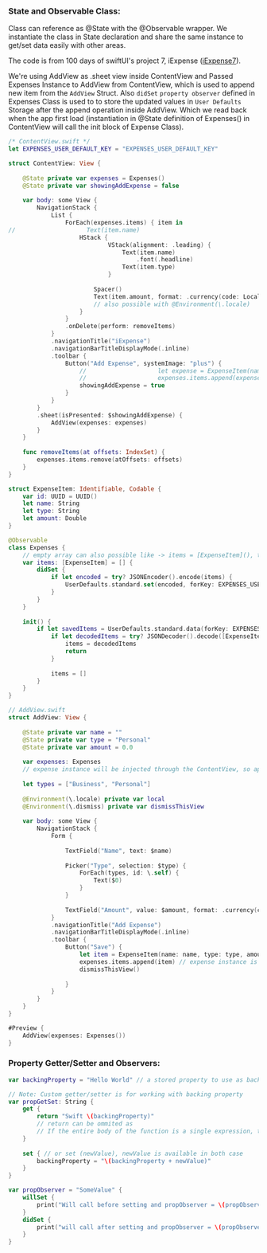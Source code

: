 ### State and Observable Class:
Class can reference as @State with the @Observable wrapper. We instantiate the class in State declaration and share the same instance to get/set data easily with other areas.

The code is from 100 days of swiftUI's project 7, iExpense (<a href="./Apps/./iExpense-7/">iExpense7</a>).

We're using AddView as .sheet view inside ContentView and Passed Expenses Instance to AddView from ContentView, which is used to append new item from the `AddView` Struct. Also `didSet` `property observer` defined in Expenses Class is used to to store the updated values in `User Defaults` Storage after the append operation inside AddView. Which we read back when the app first load (instantiation in @State definition of Expenses() in ContentView will call the init block of Expense Class).

```swift
/* ContentView.swift */
let EXPENSES_USER_DEFAULT_KEY = "EXPENSES_USER_DEFAULT_KEY"

struct ContentView: View {
    
    @State private var expenses = Expenses()
    @State private var showingAddExpense = false
    
    var body: some View {
        NavigationStack {
            List {
                ForEach(expenses.items) { item in
//                    Text(item.name)
                    HStack {
                            VStack(alignment: .leading) {
                                Text(item.name)
                                    .font(.headline)
                                Text(item.type)
                            }
                        
                        Spacer()
                        Text(item.amount, format: .currency(code: Locale.current.currency?.identifier ?? "USD"))
                        // also possible with @Environment(\.locale)
                    }
                }
                .onDelete(perform: removeItems)
            }
            .navigationTitle("iExpense")
            .navigationBarTitleDisplayMode(.inline)
            .toolbar {
                Button("Add Expense", systemImage: "plus") {
                    //                    let expense = ExpenseItem(name: "Test", type: "Personal", amount: 5)
                    //                    expenses.items.append(expense)
                    showingAddExpense = true
                }
            }
        }
        .sheet(isPresented: $showingAddExpense) {
            AddView(expenses: expenses)
        }
    }
    
    func removeItems(at offsets: IndexSet) {
        expenses.items.remove(atOffsets: offsets)
    }
}

struct ExpenseItem: Identifiable, Codable {
    var id: UUID = UUID()
    let name: String
    let type: String
    let amount: Double
}

@Observable
class Expenses {
    // empty array can also possible like -> items = [ExpenseItem](), type will be infered automatically
    var items: [ExpenseItem] = [] {
        didSet {
            if let encoded = try? JSONEncoder().encode(items) {
                UserDefaults.standard.set(encoded, forKey: EXPENSES_USER_DEFAULT_KEY)
            }
        }
    }
    
    init() {
        if let savedItems = UserDefaults.standard.data(forKey: EXPENSES_USER_DEFAULT_KEY) {
            if let decodedItems = try? JSONDecoder().decode([ExpenseItem].self, from: savedItems) {
                items = decodedItems
                return
            }
            
            items = []
        }
    }
}
```

```swift
// AddView.swift
struct AddView: View {
    
    @State private var name = ""
    @State private var type = "Personal"
    @State private var amount = 0.0
    
    var expenses: Expenses
    // expense instance will be injected through the ContentView, so appending will reflect there as well
    
    let types = ["Business", "Personal"]
    
    @Environment(\.locale) private var local
    @Environment(\.dismiss) private var dismissThisView
    
    var body: some View {
        NavigationStack {
            Form {
                
                TextField("Name", text: $name)
                
                Picker("Type", selection: $type) {
                    ForEach(types, id: \.self) {
                        Text($0)
                    }
                }
                
                TextField("Amount", value: $amount, format: .currency(code: local.currency?.identifier ?? "USD")) // user's local currency code
            }
            .navigationTitle("Add Expense")
            .navigationBarTitleDisplayMode(.inline)
            .toolbar {
                Button("Save") {
                    let item = ExpenseItem(name: name, type: type, amount: amount)
                    expenses.items.append(item) // expense instance is injected through the ContentView, so appending will reflect there
                    dismissThisView()
                    
                }
            }
        }
    }
}

#Preview {
    AddView(expenses: Expenses())
}
```

### Property Getter/Setter and Observers:
```swift
var backingProperty = "Hello World" // a stored property to use as backingField

// Note: Custom getter/setter is for working with backing property
var propGetSet: String {
    get {
        return "Swift \(backingProperty)"
        // return can be ommited as
        // If the entire body of the function is a single expression, the function implicitly returns that expression
    }
    
    set { // or set (newValue), newValue is available in both case
        backingProperty = "\(backingProperty + newValue)"
    }
}

var propObserver = "SomeValue" {
    willSet {
        print("Will call before setting and propObserver = \(propObserver)")
    }
    didSet {
        print("will call after setting and propObserver = \(propObserver)")
    }
}
```